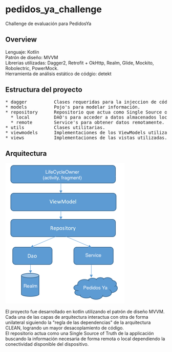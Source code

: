 # pedidos_ya_challenge
Challenge de evaluación para PedidosYa

## Overview
Lenguaje: Kotlin <br>
Patrón de diseño: MVVM <br>
Librerias utilizadas: Dagger2, Retrofit + OkHttp, Realm, Glide, Mockito, Robolectric, PowerMock. <br>
Herramienta de análisis estático de códgio: detekt

## Estructura del proyecto
<pre>
* dagger          Clases requeridas para la injeccion de código con dagger.
* models          Pojo's para modelar información.
* repository      Repositorio que actua como Single Source of Truth de la applicación.
  * local         DAO's para acceder a datos almacenados localmente utilizando Realm.
  * remote        Service's para obtener datos remotamente.
* utils           Clases utilitarias.
* viewmodels      Implementaciones de los ViewModels utilizados
* views           Implementaciones de las vistas utilizadas.
</pre>
## Arquitectura
![arquitectura](https://github.com/agustin-mounier/pedidos_ya_challenge/blob/master/arq.png)

El proyecto fue desarrollado en kotlin utilizando el patrón de diseño MVVM. <br>
Cada una de las capas de arquitectura interactua con otra de forma unilateral siguiendo la "regla de las dependencias" de la arquitectura CLEAN, logrando un mayor desacoplamiento de código. <br> 
El repositorio actua como una Single Source of Truth de la applicación buscando la información necesaria de forma remota o local dependiendo la conectividad disponible del dispositivo.
